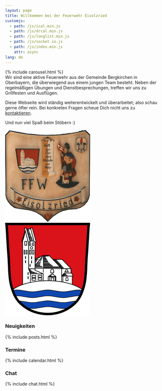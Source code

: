 ```yaml
---
layout: page
title: Willkommen bei der Feuerwehr Eisolzried
customjs:
  - path: /js/ical.min.js
  - path: /js/drcal.min.js
  - path: /js/longlist.min.js
  - path: /js/socket.io.js
  - path: /js/index.min.js
    attr: async
lang: de
---
```


<div class="row">
  <div class="col-sm-5">
{% include carousel.html %}
  </div>

  <div class="col-sm-7" markdown="1">
Wir sind eine aktive Feuerwehr aus der Gemeinde Bergkirchen in Oberbayern, die überwiegend aus einem jungen Team besteht. Neben der regelmäßigen Übungen und Dienstbesprechungen, treffen wir uns zu Grillfesten und Ausflügen.

Diese Webseite wird ständig weiterentwickelt und überarbeitet; also schau gerne öfter rein. Bei konkreten Fragen scheue Dich nicht uns zu [kontaktieren](/kontakt).

Und nun viel Spaß beim Stöbern :)

  <div class="row">
    <div class="col-sm-6">
      <img src="/assets/taferl.png" alt="Taferl Feuerwehr Eisolzried"/>    
    </div>
    <div class="col-sm-6">
      <img src="/assets/wappen.png" alt="Wappen Bergkirchen"/>
    </div>
  </div>

  </div><!-- col-sm-7 -->
</div><!-- row -->

<div class="row top-buffer">
  
  <div class="col-sm-3">
    <div class="panel panel-default">
      <div class="panel-heading">
        <h3 class="title">Neuigkeiten</h3>
      </div>
      <div class="panel-body">
{% include posts.html %}
      </div>
    </div>
  </div><!-- col-sm-3 -->

  <div class="col-sm-6">
    <div class="panel panel-default">
      <div class="panel-heading">
        <h3 class="title">Termine</h3>
      </div>
      <div class="panel-body">
{% include calendar.html %}
      </div>
    </div>
  </div><!-- col-sm-6 -->
  
  <div class="col-sm-3">
    <div class="panel panel-default">
      <div class="panel-heading">
        <h3 class="title">Chat</h3>
      </div>
      <div class="panel-body">
{% include chat.html %}
      </div>
    </div>
  </div><!-- col-sm-3 -->

</div><!-- row -->
